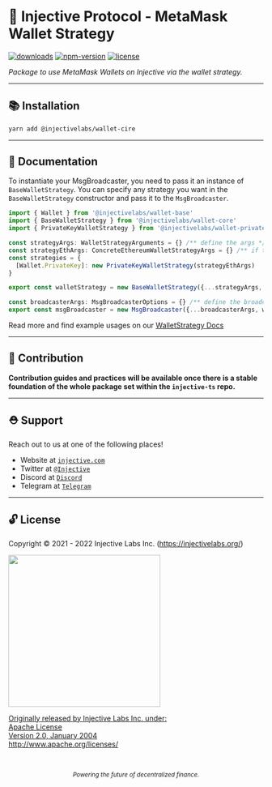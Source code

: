 # 🌟 Injective Protocol - MetaMask Wallet Strategy

<!-- TODO -->

[![downloads](https://img.shields.io/npm/dm/@injectivelabs/wallet-ts.svg)](https://www.npmjs.com/package/@injectivelabs/wallet-ts)
[![npm-version](https://img.shields.io/npm/v/@injectivelabs/wallet-ts.svg)](https://www.npmjs.com/package/@injectivelabs/wallet-ts)
[![license](https://img.shields.io/npm/l/express.svg)]()

_Package to use MetaMask Wallets on Injective via the wallet strategy._

---

## 📚 Installation

```bash
yarn add @injectivelabs/wallet-cire
```

---

## 📖 Documentation

To instantiate your MsgBroadcaster, you need to pass it an instance of `BaseWalletStrategy`. You can specify any strategy you want in the `BaseWalletStrategy` constructor and pass it to the `MsgBroadcaster`.

```ts
import { Wallet } from '@injectivelabs/wallet-base'
import { BaseWalletStrategy } from '@injectivelabs/wallet-core'
import { PrivateKeyWalletStrategy } from '@injectivelabs/wallet-private-key'

const strategyArgs: WalletStrategyArguments = {} /** define the args */
const strategyEthArgs: ConcreteEthereumWalletStrategyArgs = {} /** if the wallet is an Ethereum wallet */
const strategies = {
  [Wallet.PrivateKey]: new PrivateKeyWalletStrategy(strategyEthArgs)
}

export const walletStrategy = new BaseWalletStrategy({...strategyArgs, strategies})

const broadcasterArgs: MsgBroadcasterOptions = {} /** define the broadcaster args */
export const msgBroadcaster = new MsgBroadcaster({...broadcasterArgs, walletStrategy})
```


Read more and find example usages on our [WalletStrategy Docs](https://docs.ts.injective.network/wallet/wallet-wallet-strategy)

---

## 📜 Contribution

**Contribution guides and practices will be available once there is a stable foundation of the whole package set within the `injective-ts` repo.**

---

## ⛑ Support

Reach out to us at one of the following places!

- Website at <a href="https://injective.com" target="_blank">`injective.com`</a>
- Twitter at <a href="https://twitter.com/Injective_" target="_blank">`@Injective`</a>
- Discord at <a href="https://discord.com/invite/NK4qdbv" target="_blank">`Discord`</a>
- Telegram at <a href="https://t.me/joininjective" target="_blank">`Telegram`</a>

---

## 🔓 License

Copyright © 2021 - 2022 Injective Labs Inc. (https://injectivelabs.org/)

<a href="https://iili.io/mNneZN.md.png"><img src="https://iili.io/mNneZN.md.png" style="width: 300px; max-width: 100%; height: auto" />

Originally released by Injective Labs Inc. under: <br />
Apache License <br />
Version 2.0, January 2004 <br />
http://www.apache.org/licenses/

<p>&nbsp;</p>
<div align="center">
  <sub><em>Powering the future of decentralized finance.</em></sub>
</div>
